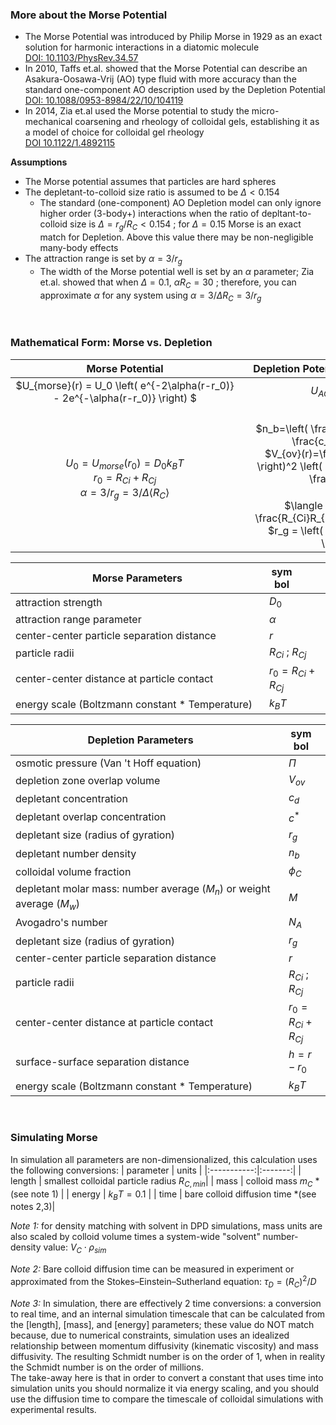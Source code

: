 ### More about the Morse Potential
- The Morse Potential was introduced by Philip Morse in 1929 as an exact solution for harmonic interactions in a diatomic molecule</br>
  [DOI: 10.1103/PhysRev.34.57](https://doi.org/10.1103/PhysRev.34.57)
- In 2010, Taffs et.al. showed that the Morse Potential can describe an Asakura-Oosawa-Vrij (AO) type fluid with more accuracy than the standard one-component AO description used by the Depletion Potential<br>
  [DOI: 10.1088/0953-8984/22/10/104119](https://doi.org/10.1088/0953-8984/22/10/104119)
- In 2014, Zia et.al used the Morse potential to study the micro-mechanical coarsening and rheology of colloidal gels, establishing it as a model of choice for colloidal gel rheology<br>
  [DOI 10.1122/1.4892115](https://doi.org/10.1122/1.4892115)

**Assumptions**
- The Morse potential assumes that particles are hard spheres
- The depletant-to-colloid size ratio is assumed to be $\Delta<0.154$ 
  - The standard (one-component) AO Depletion model can only ignore higher order (3-body+) interactions when the ratio of depltant-to-colloid size is $\Delta=r_g/R_C<0.154$ ; for $\Delta=0.15$ Morse is an exact match for Depletion. Above this value there may be non-negligible many-body effects
- The attraction range is set by $\alpha=3/r_g$
  - The width of the Morse potential well is set by an $\alpha$ parameter; Zia et.al. showed that when $\Delta=0.1$, $\alpha R_C=30$ ; therefore, you can approximate $\alpha$ for any system using $\alpha=3/\Delta R_C=3/r_g$

<br>

### Mathematical Form: Morse vs. Depletion

| <div style="width:350px">Morse Potential</div> | <div style="width:350px">Depletion Potential (one-component AO)</div> |
|:-----------------:|:--------------------------:|
| $U_{morse}(r) = U_0 \left( e^{-2\alpha(r-r_0)} - 2e^{-\alpha(r-r_0)} \right) $ |  $U_{AO}(r)=-\Pi V_{ov}(r)$ |
| $U_0=U_{morse}(r_0)=D_0 k_B T$ <br> $r_0 = R_{Ci}+R_{Cj}$ <br> $\alpha = 3/r_g = 3/\Delta \langle R_C \rangle$ | $\Pi=n_bk_BT$ <br> $n_b=\left( \frac{1}{1-\phi_C}\right) \left( \frac{c_d N_A}{M} \right)$ </br> $V_{ov}(r)=\frac{\pi}{6} \left( 2r_g - h \right)^2 \left( 3\langle R_C \rangle +2r_g \frac{h}{2} \right)$ <br> $h = r-r_0$ <br> $\langle R_C \rangle = 2 \left( \frac{R_{Ci}R_{Cj}}{R_{Ci}+R_{Cj}} \right)$ <br> $r_g = \left( \frac{3M}{4\pi N_A c^*} \right)^{1/3}$|


| <div style="width:390px">Morse Parameters</div> | <div style="width:40px">symbol</div> |
|------------------|--------|
| attraction strength | $D_0$ | 
| attraction range parameter | $\alpha$ | 
| center-center particle separation distance | $r$ | 
| particle radii | $R_{Ci}$ ; $R_{Cj}$ |
| center-center distance at particle contact | $r_0 = R_{Ci} + R_{Cj}$ |
| energy scale (Boltzmann constant * Temperature) | $k_B T$ |

| <div style="width:400px">Depletion Parameters</div> | <div style="width:40px">symbol</div> |
|----------------------|--------|
| osmotic pressure (Van 't Hoff equation) | $\Pi$ |
| depletion zone overlap volume | $V_{ov}$ |
| depletant concentration | $c_d$|
| depletant overlap concentration | $c^*$|
| depletant size (radius of gyration) | $r_g$ |
| depletant number density | $n_b$ |
| colloidal volume fraction | $\phi_C$ |
| depletant molar mass: number average ($M_n$) or weight average ($M_w$) | $M$ |
| Avogadro's number | $N_A$ |
| depletant size (radius of gyration) | $r_g$ |
| center-center particle separation distance | $r$ |
| particle radii | $R_{Ci}$ ; $R_{Cj}$ |
| center-center distance at particle contact | $r_0 = R_{Ci} + R_{Cj}$ |
| surface-surface separation distance | $h=r-r_0$ |
| energy scale (Boltzmann constant * Temperature) | $k_B T$ |

<br>

### Simulating Morse
In simulation all parameters are non-dimensionalized, this calculation uses the following conversions:
  | parameter | units |
  |:-----------:|:-------:|
  | length | smallest colloidal particle radius $R_{C,min}$|
  | mass | colloid mass $m_C$ *(see note 1) |
  | energy | $k_B T = 0.1$ |
  | time | bare colloid diffusion time *(see notes 2,3)|

*Note 1:* for density matching with solvent in DPD simulations, mass units are also scaled by colloid volume times a system-wide "solvent" number-density value: $V_C \cdot \rho_{sim}$ <br>

*Note 2:* Bare colloid diffusion time can be measured in experiment or approximated from the Stokes–Einstein–Sutherland equation: $\tau_D=(R_C)^2/D$ <br>

*Note 3:* In simulation, there are effectively 2 time conversions: a conversion to real time, and an internal simulation timescale that can be calculated from the [length], [mass], and [energy] parameters; these value do NOT match because, due to numerical constraints, simulation uses an idealized relationship between momentum diffusivity (kinematic viscosity) and mass diffusivity. The resulting Schmidt number is on the order of 1, when in reality the Schmidt number is on the order of millions. <br>The take-away here is that in order to convert a constant that uses time into simulation units you should normalize it via energy scaling, and you should use the diffusion time to compare the timescale of colloidal simulations with experimental results.
